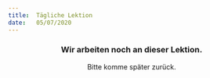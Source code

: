 ```yaml
---
title:  Tägliche Lektion
date:   05/07/2020
---
```


### <center>Wir arbeiten noch an dieser Lektion.</center>
<center>Bitte komme später zurück.</center>